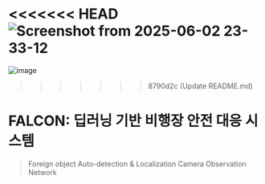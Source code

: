 <<<<<<< HEAD
![Screenshot from 2025-06-02 23-33-12](https://github.com/user-attachments/assets/3792ca68-67eb-465f-a0cf-677b4572b339)
=======
![image](https://github.com/user-attachments/assets/f0bc3659-ac31-4527-bb33-bc2ac338e28a)
>>>>>>> 8790d2c (Update README.md)

# FALCON: 딥러닝 기반 비행장 안전 대응 시스템
> Foreign object Auto-detection & Localization Camera Observation Network
